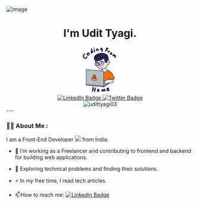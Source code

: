 <img src="https://media.licdn.com/dms/image/D4D16AQFvNeN__segFA/profile-displaybackgroundimage-shrink_350_1400/0/1691472776664?e=1703721600&v=beta&t=JOcZcNurPRPpdWooIL1v1tyg80GLMPXZTsJc53Mdzz8" alt="Image" width="800" height="250">

<h1 align="center">I'm Udit Tyagi.</h1>
<div id="header" align="center">
  <img src="giphy.gif" width="100"/>
</div>
<div id="badges" align="center">
  <a href="https://www.linkedin.com/in/udittyagi1903/">
    <img src="https://img.shields.io/badge/LinkedIn-blue?style=for-the-badge&logo=linkedin&logoColor=white" alt="LinkedIn Badge"/>
  </a>
  
  <a href="https://twitter.com/_udittyagi_?t=5ZSr4PAPRKalZIX-XVNnvA&s=08">
    <img src="https://img.shields.io/badge/Twitter-black?style=for-the-badge&logo=twitter&logoColor=white" alt="Twitter Badge"/>
  </a>
</div>
 <div class="view" align="center" >
<img src="https://komarev.com/ghpvc/?username=udittyagi03-github-username&style=flat-square&color=blue" alt="udittyagi03"/>
</div>
---

### :woman_technologist: About Me :
I am a Front-End Developer <img src="https://media.giphy.com/media/WUlplcMpOCEmTGBtBW/giphy.gif" width="30"> from India.

- :telescope: I’m working as a Freelancer and contributing to frontend and backend for building web applications.

- :seedling: Exploring technical problems and finding their solutions.

- :zap: In my free time, I read tech articles.

- :mailbox:How to reach me: [![Linkedin Badge](https://img.shields.io/badge/-Udit-blue?style=flat&logo=Linkedin&logoColor=white)](https://www.linkedin.com/in/udittyagi1903/)
